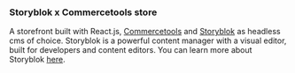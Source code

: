 ### Storyblok x Commercetools store

A storefront built with React.js, [Commercetools](https://commercetools.com/) and [Storyblok](https://www.storyblok.com/) as headless cms of choice. Storyblok is a powerful content manager with a visual editor, built for developers and content editors. You can learn more about Storyblok [here](https://www.storyblok.com/). 
